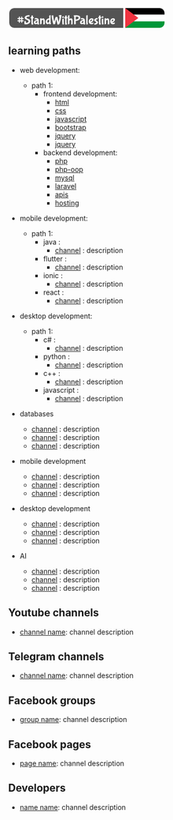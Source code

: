 [![StandWithPalestineBadgeBordered](https://raw.githubusercontent.com/saedyousef/StandWithPalestine/main/badges/flat/bordered/StandWithPalestine.svg)](https://techforpalestine.org/learn-more)

## learning paths

- web development:

  - path 1:
    - frontend development:
      - [html]()
      - [css]()
      - [javascript]()
      - [bootstrap]()
      - [jquery]()
      - [jquery]()
    - backend development:
      - [php]()
      - [php-oop]()
      - [mysql]()
      - [laravel]()
      - [apis]()
      - [hosting]()

- mobile development:

  - path 1:
    - java :
      - [channel]() : description
    - flutter :
      - [channel]() : description
    - ionic :
      - [channel]() : description
    - react :
      - [channel]() : description

- desktop development:

  - path 1:
    - c# :
      - [channel]() : description
    - python :
      - [channel]() : description
    - c++ :
      - [channel]() : description
    - javascript :
      - [channel]() : description

- databases

  - [channel]() : description
  - [channel]() : description
  - [channel]() : description

- mobile development

  - [channel]() : description
  - [channel]() : description
  - [channel]() : description

- desktop development

  - [channel]() : description
  - [channel]() : description
  - [channel]() : description

- AI
  - [channel]() : description
  - [channel]() : description
  - [channel]() : description

## Youtube channels

- [channel name](): channel description

## Telegram channels

- [channel name](): channel description

## Facebook groups

- [group name](): channel description

## Facebook pages

- [page name](): channel description

## Developers

- [name name](): channel description
